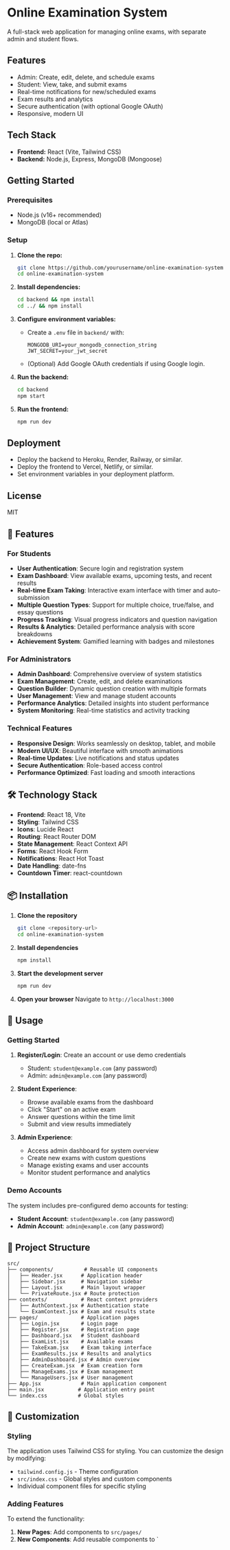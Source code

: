 # Online Examination System

A full-stack web application for managing online exams, with separate admin and student flows.

## Features
- Admin: Create, edit, delete, and schedule exams
- Student: View, take, and submit exams
- Real-time notifications for new/scheduled exams
- Exam results and analytics
- Secure authentication (with optional Google OAuth)
- Responsive, modern UI

## Tech Stack
- **Frontend:** React (Vite, Tailwind CSS)
- **Backend:** Node.js, Express, MongoDB (Mongoose)

## Getting Started

### Prerequisites
- Node.js (v16+ recommended)
- MongoDB (local or Atlas)

### Setup
1. **Clone the repo:**
   ```sh
   git clone https://github.com/yourusername/online-examination-system.git
   cd online-examination-system
   ```
2. **Install dependencies:**
   ```sh
   cd backend && npm install
   cd ../ && npm install
   ```
3. **Configure environment variables:**
   - Create a `.env` file in `backend/` with:
     ```
     MONGODB_URI=your_mongodb_connection_string
     JWT_SECRET=your_jwt_secret
     ```
   - (Optional) Add Google OAuth credentials if using Google login.

4. **Run the backend:**
   ```sh
   cd backend
   npm start
   ```
5. **Run the frontend:**
   ```sh
   npm run dev
   ```

## Deployment
- Deploy the backend to Heroku, Render, Railway, or similar.
- Deploy the frontend to Vercel, Netlify, or similar.
- Set environment variables in your deployment platform.

## License
MIT

## 🚀 Features

### For Students
- **User Authentication**: Secure login and registration system
- **Exam Dashboard**: View available exams, upcoming tests, and recent results
- **Real-time Exam Taking**: Interactive exam interface with timer and auto-submission
- **Multiple Question Types**: Support for multiple choice, true/false, and essay questions
- **Progress Tracking**: Visual progress indicators and question navigation
- **Results & Analytics**: Detailed performance analysis with score breakdowns
- **Achievement System**: Gamified learning with badges and milestones

### For Administrators
- **Admin Dashboard**: Comprehensive overview of system statistics
- **Exam Management**: Create, edit, and delete examinations
- **Question Builder**: Dynamic question creation with multiple formats
- **User Management**: View and manage student accounts
- **Performance Analytics**: Detailed insights into student performance
- **System Monitoring**: Real-time statistics and activity tracking

### Technical Features
- **Responsive Design**: Works seamlessly on desktop, tablet, and mobile
- **Modern UI/UX**: Beautiful interface with smooth animations
- **Real-time Updates**: Live notifications and status updates
- **Secure Authentication**: Role-based access control
- **Performance Optimized**: Fast loading and smooth interactions

## 🛠️ Technology Stack

- **Frontend**: React 18, Vite
- **Styling**: Tailwind CSS
- **Icons**: Lucide React
- **Routing**: React Router DOM
- **State Management**: React Context API
- **Forms**: React Hook Form
- **Notifications**: React Hot Toast
- **Date Handling**: date-fns
- **Countdown Timer**: react-countdown

## 📦 Installation

1. **Clone the repository**
   ```bash
   git clone <repository-url>
   cd online-examination-system
   ```

2. **Install dependencies**
   ```bash
   npm install
   ```

3. **Start the development server**
   ```bash
   npm run dev
   ```

4. **Open your browser**
   Navigate to `http://localhost:3000`

## 🎯 Usage

### Getting Started

1. **Register/Login**: Create an account or use demo credentials
   - Student: `student@example.com` (any password)
   - Admin: `admin@example.com` (any password)

2. **Student Experience**:
   - Browse available exams from the dashboard
   - Click "Start" on an active exam
   - Answer questions within the time limit
   - Submit and view results immediately

3. **Admin Experience**:
   - Access admin dashboard for system overview
   - Create new exams with custom questions
   - Manage existing exams and user accounts
   - Monitor student performance and analytics

### Demo Accounts

The system includes pre-configured demo accounts for testing:

- **Student Account**: `student@example.com` (any password)
- **Admin Account**: `admin@example.com` (any password)

## 📁 Project Structure

```
src/
├── components/          # Reusable UI components
│   ├── Header.jsx      # Application header
│   ├── Sidebar.jsx     # Navigation sidebar
│   ├── Layout.jsx      # Main layout wrapper
│   └── PrivateRoute.jsx # Route protection
├── contexts/           # React context providers
│   ├── AuthContext.jsx # Authentication state
│   └── ExamContext.jsx # Exam and results state
├── pages/              # Application pages
│   ├── Login.jsx       # Login page
│   ├── Register.jsx    # Registration page
│   ├── Dashboard.jsx   # Student dashboard
│   ├── ExamList.jsx    # Available exams
│   ├── TakeExam.jsx    # Exam taking interface
│   ├── ExamResults.jsx # Results and analytics
│   ├── AdminDashboard.jsx # Admin overview
│   ├── CreateExam.jsx  # Exam creation form
│   ├── ManageExams.jsx # Exam management
│   └── ManageUsers.jsx # User management
├── App.jsx             # Main application component
├── main.jsx           # Application entry point
└── index.css          # Global styles
```

## 🎨 Customization

### Styling
The application uses Tailwind CSS for styling. You can customize the design by modifying:

- `tailwind.config.js` - Theme configuration
- `src/index.css` - Global styles and custom components
- Individual component files for specific styling

### Adding Features
To extend the functionality:

1. **New Pages**: Add components to `src/pages/`
2. **New Components**: Add reusable components to `
